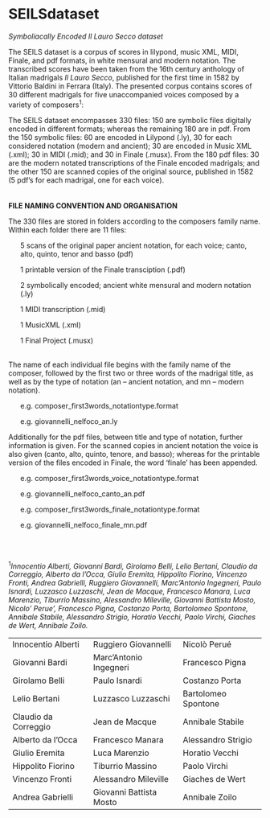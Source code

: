 # SEILSdataset
*Symboliacally Encoded Il Lauro Secco dataset*

The SEILS dataset is a corpus of scores in lilypond, music XML, MIDI, Finale, and pdf formats, in white mensural and modern notation. The transcribed scores have been taken from the 16th century anthology of Italian madrigals *Il Lauro Secco*, published for the first time in 1582 by Vittorio Baldini in Ferrara (Italy). The presented corpus contains scores of 30 different madrigals for five unaccompanied voices composed by a variety of composers<sup>1</sup>:

The SEILS dataset encompasses 330 files: 150 are symbolic files digitally encoded in different formats; whereas the remaining 180 are in pdf. From the 150 symbolic files: 60 are encoded in Lilypond (.ly), 30 for each considered notation (modern and ancient); 30 are encoded in Music XML (.xml); 30 in MIDI (.mid); and 30 in Finale (.musx). From the 180 pdf files: 30 are the modern notated transcriptions of the Finale encoded madrigals; and the other 150 are scanned copies of the original source, published in 1582 (5 pdf’s for each madrigal, one for each voice).  
<br><br>
**FILE NAMING CONVENTION AND ORGANISATION** 

The 330 files are stored in folders according to the composers family name. Within each folder there are 11 files: <br>
<ul> 5 scans of the original paper ancient notation, for each voice; canto, alto, quinto, tenor and basso (pdf) <br></ul>
<ul> 1 printable version of the Finale transciption (.pdf) <br></ul>
<ul>2 symbolically encoded; ancient white mensural and modern notation (.ly)<br></ul>
<ul>1 MIDI transcription (.mid)<br></ul>
<ul>1 MusicXML (.xml)<br></ul>
<ul>1 Final Project (.musx)<br></ul>
<br>
The name of each individual file begins with the family name of the composer, followed by the first two or three words of the madrigal title, as well as by the type of notation (an – ancient notation, and mn – modern notation). <br>
<ul> e.g. composer_first3words_notationtype.format<br></ul>
<ul> e.g. giovannelli_nelfoco_an.ly<br></ul>

Additionally for the pdf files, between title and type of notation, further information is given. For the scanned copies in ancient notation the voice is also given (canto, alto, quinto, tenore, and basso); whereas for the printable version of the files encoded in Finale, the word ‘finale’ has been appended. <br>
<ul> e.g. composer_first3words_voice_notationtype.format<br></ul>
<ul> e.g. giovannelli_nelfoco_canto_an.pdf<br></ul>
<ul> e.g. composer_first3words_finale_notationtype.format<br></ul>
<ul> e.g. giovannelli_nelfoco_finale_mn.pdf<br></ul>


<br><br>

<sup>1</sup>*Innocentio Alberti, Giovanni Bardi, Girolamo Belli, Lelio Bertani, Claudio  da Correggio, Alberto da l’Occa, Giulio Eremita, Hippolito Fiorino, Vincenzo Fronti, Andrea Gabrielli, Ruggiero Giovannelli, Marc’Antonio Ingegneri, Paulo Isnardi, Luzzasco Luzzaschi, Jean de Macque, Francesco Manara, Luca Marenzio, Tiburrio Massino, Alessandro Mileville, Giovanni Battista Mosto, Nicolo’ Perue’, Francesco Pigna, Costanzo Porta, Bartolomeo Spontone, Annibale Stabile, Alessandro Strigio, Horatio Vecchi, Paolo Virchi, Giaches de Wert, Annibale Zoilo.*


<table width="400"> 
  <tr>
    <td>Innocentio Alberti</td>
    <td>Ruggiero Giovannelli</td> 
    <td>Nicolò Perué</td>
  </tr>
  <tr>
    <td>Giovanni Bardi</td>
    <td>Marc’Antonio Ingegneri</td> 
    <td>Francesco Pigna</td>
  </tr>
   <tr>
    <td>Girolamo Belli</td>
    <td>Paulo Isnardi</td> 
    <td>Costanzo Porta</td>
  </tr>
   <tr>
    <td>Lelio Bertani</td>
    <td>Luzzasco Luzzaschi</td> 
    <td>Bartolomeo Spontone</td>
  </tr>
   <tr>
    <td>Claudio  da Correggio</td>
    <td>Jean de Macque</td> 
    <td>Annibale Stabile</td>
  </tr>
   <tr>
    <td>Alberto da l’Occa</td>
    <td>Francesco Manara</td> 
    <td>Alessandro Strigio</td>
  </tr>
   <tr>
    <td>Giulio Eremita</td>
    <td>Luca Marenzio</td> 
    <td>Horatio Vecchi</td>
  </tr>
   <tr>
    <td>Hippolito Fiorino</td>
    <td>Tiburrio Massino</td> 
    <td>Paolo Virchi</td>
  </tr>
   <tr>
    <td>Vincenzo Fronti</td>
    <td>Alessandro Mileville</td> 
    <td>Giaches de Wert</td>
  </tr>
   <tr>
    <td>Andrea Gabrielli</td>
    <td>Giovanni Battista Mosto</td> 
    <td>Annibale Zoilo</td>
  </tr>
</table>
